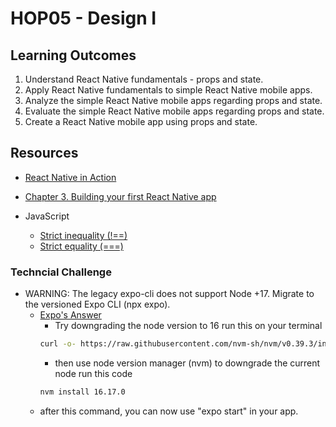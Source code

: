 # HOP05 - Design I
##  Learning Outcomes
1. Understand React Native fundamentals - props and state.
2. Apply React Native fundamentals to simple React Native mobile apps.
3. Analyze the simple React Native mobile apps regarding props and state.
4. Evaluate the simple React Native mobile apps regarding props and state.
5. Create a React Native mobile app using props and state.


## Resources
*	[React Native in Action](https://learning.oreilly.com/library/view/react-native-in/9781617294051/?sso_link=yes&sso_link_from=cityu-seattle)
  * [Chapter 3. Building your first React Native app](https://learning.oreilly.com/library/view/react-native-in/9781617294051/c03.xhtml)

* JavaScript
  * [Strict inequality (!==)](https://developer.mozilla.org/en-US/docs/Web/JavaScript/Reference/Operators/Strict_inequality)
  * [Strict equality (===)](https://developer.mozilla.org/en-US/docs/Web/JavaScript/Reference/Operators/Strict_equality)

### Techncial Challenge
* WARNING: The legacy expo-cli does not support Node +17. Migrate to the versioned Expo CLI (npx expo).
  * [Expo's Answer](https://github.com/expo/expo/issues/21026)
    * Try downgrading the node version to 16 run this on your terminal
    ```sh
    curl -o- https://raw.githubusercontent.com/nvm-sh/nvm/v0.39.3/install.sh | bash
    ```
    * then use node version manager (nvm) to downgrade the current node run this code
    ```sh
    nvm install 16.17.0
    ```
   * after this command, you can now use "expo start" in your app.